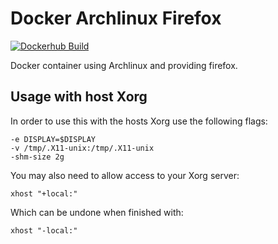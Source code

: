 # Docker Archlinux Firefox

[![Dockerhub Build](https://img.shields.io/docker/cloud/build/mefdock/docker-arch-firefox)](https://cloud.docker.com/repository/docker/mefdock/docker-arch-firefox)

Docker container using Archlinux and providing firefox.

## Usage with host Xorg

In order to use this with the hosts Xorg use the following flags:

```
-e DISPLAY=$DISPLAY
-v /tmp/.X11-unix:/tmp/.X11-unix
-shm-size 2g
```

You may also need to allow access to your Xorg server:

```
xhost "+local:"
```

Which can be undone when finished with:

```
xhost "-local:"
```
